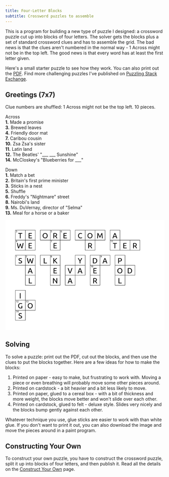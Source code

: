 ```yaml
---
title: Four-Letter Blocks
subtitle: Crossword puzzles to assemble
---
```


[starter]: images/starter.png
[PDF]: images/starter.pdf
[Construct Your Own]: construct_your_own.md

This is a program for building a new type of puzzle I designed: a crossword
puzzle cut up into blocks of four letters. The solver gets the blocks plus a
set of standard crossword clues and has to assemble the grid. The bad news is
that the clues aren't numbered in the normal way - 1 Across might not be in the
top left. The good news is that every word has at least the first letter given.

Here's a small starter puzzle to see how they work. You can also print out the
[PDF]. Find more challenging puzzles I've published on [Puzzling Stack Exchange].

## Greetings (7x7)
Clue numbers are shuffled: 1 Across might not be the top left. 10 pieces.

Across  
**1.** Made a promise  
**3.** Brewed leaves  
**4.** Friendly door mat  
**7.** Caribou cousin  
**10.** Zsa Zsa's sister  
**11.** Latin land  
**12.** The Beatles' "___ ___ Sunshine"  
**14.** McCloskey's "Blueberries for ___"  

Down  
**1.** Match a bet  
**2.** Britain's first prime minister  
**3.** Sticks in a nest  
**5.** Shuffle  
**6.** Freddy's "Nightmare" street  
**8.** Nairobi's land  
**9.** Ms. DuVernay, director of "Selma"  
**13.** Meal for a horse or a baker

[![starter]][starter]

## Solving
To solve a puzzle: print out the PDF, cut out the blocks, and then use the clues
to put the blocks together. Here are a few ideas for how to make the blocks:
1. Printed on paper - easy to make, but frustrating to work with. Moving a piece
   or even breathing will probably move some other pieces around.
2. Printed on cardstock - a bit heavier and a bit less likely to move.
3. Printed on paper, glued to a cereal box - with a bit of thickness and more
   weight, the blocks move better and won't slide over each other.
4. Printed on cardstock, glued to felt - deluxe style. Slides very nicely and
   the blocks bump gently against each other.

Whatever technique you use, glue sticks are easier to work with than white glue.
If you don't want to print it out, you can also download the image and move the
pieces around in a paint program.

## Constructing Your Own
To construct your own puzzle, you have to construct the crossword puzzle, split
it up into blocks of four letters, and then publish it. Read all the details on
the [Construct Your Own] page.

[Puzzling Stack Exchange]: https://puzzling.stackexchange.com/search?q=%5Bcrosswords%5D+%5Bjigsaw-puzzle%5D+user%3A38
